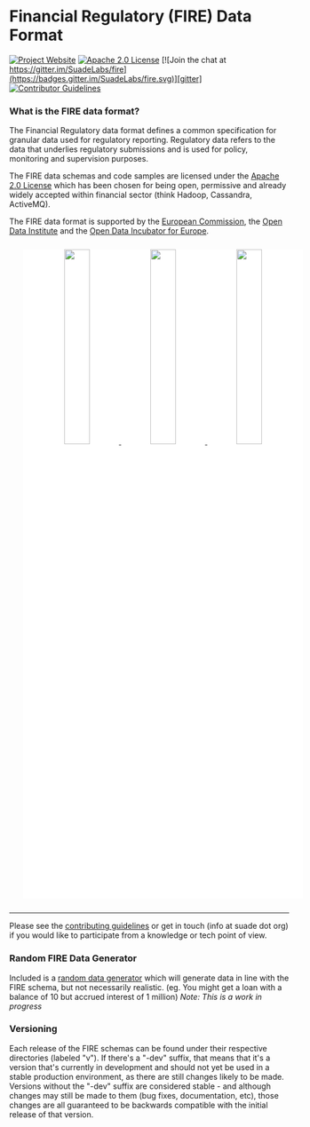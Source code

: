 
# Financial Regulatory (FIRE) Data Format

[![Project Website](https://img.shields.io/badge/website-fire-red.svg)][fire]
[![Apache 2.0 License](https://img.shields.io/badge/LICENSE-Apache_2.0-yellow.svg)][license]
[![Join the chat at https://gitter.im/SuadeLabs/fire](https://badges.gitter.im/SuadeLabs/fire.svg)][gitter]
[![Contributor Guidelines](https://img.shields.io/badge/contributor-guidelines-lightgrey.svg)][contributing]

### What is the FIRE data format?
The Financial Regulatory data format defines a common specification for granular data used for regulatory reporting. Regulatory data refers to the data that underlies regulatory submissions and is used for policy, monitoring and supervision purposes.

The FIRE data schemas and code samples are licensed under the [Apache 2.0 License][apache] which has been chosen for being open, permissive and already widely accepted within financial sector (think Hadoop, Cassandra, ActiveMQ).


The FIRE data format is supported by the [European Commission][euc], the [Open Data Institute][odi] and the [Open Data Incubator for Europe][odine].

<div class="image-group" style="width:100%; height:auto; margin:25px; text-align:center; background-color: white">
	<a href="http://ec.europa.eu/index_en.htm" target="_blank">
          <img src="https://suade.org/images/eu_commission.png" width="30%"/>
        </a>
	<a href="http://opendata.institute/" target="_blank">
          <img src="https://suade.org/images/odi.png" width="30%"/>
        </a>
	<a href="https://opendataincubator.eu/" target="_blank">
          <img src="https://suade.org/images/odine.png" width="30%"/>
        </a>
</div>

---

Please see the [contributing guidelines][contributing] or get in touch (info at suade dot org) if you would like to participate from a knowledge or tech point of view.

### Random FIRE Data Generator
Included is a [random data generator][random-fire] which will generate data in line with the FIRE schema, but not necessarily realistic. (eg. You might get a loan with a balance of 10 but accrued interest of 1 million) *Note: This is a work in progress*

### Versioning
Each release of the FIRE schemas can be found under their respective directories (labeled "v<version>"). If there's a "-dev" suffix, that means that it's a version that's currently in development and should not yet be used in a stable production environment, as there are still changes likely to be made. Versions without the "-dev" suffix are considered stable - and although changes may still be made to them (bug fixes, documentation, etc), those changes are all guaranteed to be backwards compatible with the initial release of that version.


[fire]:         https://suade.org/fire/
[license]:      https://github.com/SuadeLabs/fire/blob/master/LICENSE
[gitter]:       https://gitter.im/SuadeLabs/fire
[contributing]: https://github.com/SuadeLabs/fire/blob/master/CONTRIBUTING.md
[apache]:	http://www.apache.org/licenses/LICENSE-2.0
[euc]:		http://ec.europa.eu/index_en.htm
[odi]:		http://opendata.institute/
[odine]:	https://opendataincubator.eu/
[random-fire]:      https://github.com/SuadeLabs/fire/blob/master/random_fire_generator.py